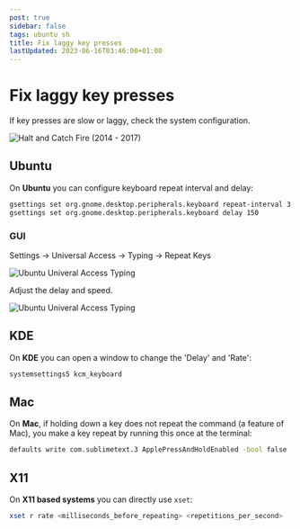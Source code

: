 ```yaml
---
post: true
sidebar: false
tags: ubuntu sh
title: Fix laggy key presses
lastUpdated: 2023-06-16T03:46:00+01:00
---
```


# Fix laggy key presses

If key presses are slow or laggy, check the system configuration.

![Halt and Catch Fire (2014 - 2017)](/assets/images/halt-and-catch-fire.webp)

## Ubuntu

On **Ubuntu** you can configure keyboard repeat interval and delay:

```bash
gsettings set org.gnome.desktop.peripherals.keyboard repeat-interval 3
gsettings set org.gnome.desktop.peripherals.keyboard delay 150
```

### GUI

Settings → Universal Access → Typing → Repeat Keys

![Ubuntu Univeral Access Typing](/assets/images/ubuntu-universal-access-typing-1.webp)

Adjust the delay and speed.

![Ubuntu Univeral Access Typing](/assets/images/ubuntu-universal-access-typing-2.webp)

## KDE

On **KDE** you can open a window to change the 'Delay' and 'Rate':

```bash
systemsettings5 kcm_keyboard
```

## Mac

On **Mac**, if holding down a key does not repeat the command (a feature of Mac), you make a key repeat by running this once at the terminal:

```bash
defaults write com.sublimetext.3 ApplePressAndHoldEnabled -bool false
```

## X11

On **X11 based systems** you can directly use `xset`:

```bash
xset r rate <milliseconds_before_repeating> <repetitions_per_second>
```
